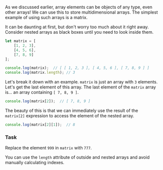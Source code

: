 As we discussed earlier, array elements can be objects of any type, even other arrays!
We can use this to store multidimensional arrays. The simplest example of using such arrays is a matrix.

It can be daunting at first, but don't worry too much about it right away. Consider nested arrays as black boxes until you need to look inside them. 

```javascript
let matrix = [
    [1, 2, 3],
    [4, 5, 6],
    [7, 8, 9]
];

console.log(matrix);  // [ [ 1, 2, 3 ], [ 4, 5, 6 ], [ 7, 8, 9 ] ]
console.log(matrix.length); // 3
```

Let's break it down with an example. `matrix` is just an array with `3` elements. Let's get the last element of this array. The last element of the `matrix` array is… an array containing `[ 7, 8, 9 ]`.

```javascript
console.log(matrix[2]);  // [ 7, 8, 9 ]
```

The beauty of this is that we can immediately use the result of the `matrix[2]` expression to access the element of the nested array.

```javascript
console.log(matrix[2][1]);  // 8
```

### Task
Replace the element `999` in `matrix` with `777`.

<div class="hint">
  You can use the <code>length</code> attribute of outside and nested arrays and avoid manually calculating indexes.
</div>


